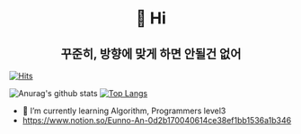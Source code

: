 <div align=center><h1>👋 Hi </h1><h2> 꾸준히, 방향에 맞게 하면 안될건 없어</h2></div>

[![Hits](https://hits.seeyoufarm.com/api/count/incr/badge.svg?url=https%3A%2F%2Fgithub.com%2FEunno-An&count_bg=%2379C83D&title_bg=%23555555&icon=cplusplus.svg&icon_color=%23A958C0&title=c%2B%2B&edge_flat=true)](https://hits.seeyoufarm.com)

![Anurag's github stats](https://github-readme-stats.vercel.app/api?username=Eunno-An&show_icons=true&theme=radical) 
[![Top Langs](https://github-readme-stats.vercel.app/api/top-langs/?username=Eunno-An&layout=compact&theme=dracula)](https://github.com/Eunno-An)


- 🌱 I’m currently learning Algorithm, Programmers level3
- https://www.notion.so/Eunno-An-0d2b170040614ce38ef1bb1536a1b346

<!--
**Eunno-An/Eunno-An** is a ✨ _special_ ✨ repository because its `README.md` (this file) appears on your GitHub profile.

Here are some ideas to get you started:

- 🔭 I’m currently working on ...
- 🌱 I’m currently learning ...
- 👯 I’m looking to collaborate on ...
- 🤔 I’m looking for help with ...
- 💬 Ask me about ...
- 📫 How to reach me: ...
- 😄 Pronouns: ...
- ⚡ Fun fact: ...
-->
